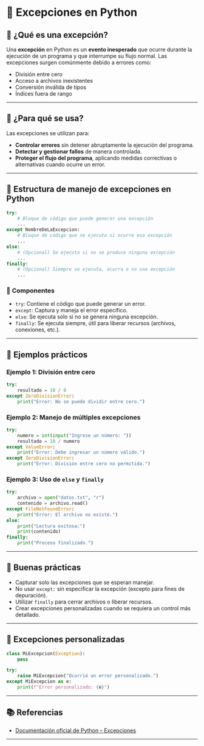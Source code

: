 # 🐍 **Excepciones en Python**

## 📌 **¿Qué es una excepción?**

Una **excepción** en Python es un **evento inesperado** que ocurre durante la ejecución de un programa y que interrumpe su flujo normal.
Las excepciones surgen comúnmente debido a errores como:

- División entre cero
- Acceso a archivos inexistentes
- Conversión inválida de tipos
- Índices fuera de rango

------------------------------------------------------------------------

## 🎯 **¿Para qué se usa?**

Las excepciones se utilizan para:

- **Controlar errores** sin detener abruptamente la ejecución del
  programa.
- **Detectar y gestionar fallos** de manera controlada.
- **Proteger el flujo del programa**, aplicando medidas correctivas o
  alternativas cuando ocurre un error.

------------------------------------------------------------------------

## 🧱 **Estructura de manejo de excepciones en Python**

``` python
try:
    # Bloque de código que puede generar una excepción
    ...
except NombreDeLaExcepcion:
    # Bloque de código que se ejecuta si ocurre esa excepción
    ...
else:
    # (Opcional) Se ejecuta si no se produce ninguna excepción
    ...
finally:
    # (Opcional) Siempre se ejecuta, ocurra o no una excepción
    ...
```

### 🔹 **Componentes**

- `try`: Contiene el código que puede generar un error.
- `except`: Captura y maneja el error específico.
- `else`: Se ejecuta solo si no se genera ninguna excepción.
- `finally`: Se ejecuta siempre, útil para liberar recursos (archivos,
  conexiones, etc.).

------------------------------------------------------------------------

## 🧪 **Ejemplos prácticos**

### **Ejemplo 1: División entre cero**

``` python
try:
    resultado = 10 / 0
except ZeroDivisionError:
    print("Error: No se puede dividir entre cero.")
```

### **Ejemplo 2: Manejo de múltiples excepciones**

``` python
try:
    numero = int(input("Ingrese un número: "))
    resultado = 10 / numero
except ValueError:
    print("Error: Debe ingresar un número válido.")
except ZeroDivisionError:
    print("Error: División entre cero no permitida.")
```

### **Ejemplo 3: Uso de `else` y `finally`**

``` python
try:
    archivo = open("datos.txt", "r")
    contenido = archivo.read()
except FileNotFoundError:
    print("Error: El archivo no existe.")
else:
    print("Lectura exitosa:")
    print(contenido)
finally:
    print("Proceso finalizado.")
```

------------------------------------------------------------------------

## 📘 **Buenas prácticas**

- Capturar solo las excepciones que se esperan manejar.
- No usar `except:` sin especificar la excepción (excepto para fines de
  depuración).
- Utilizar `finally` para cerrar archivos o liberar recursos.
- Crear excepciones personalizadas cuando se requiera un control más
  detallado.

------------------------------------------------------------------------

## 🧩 **Excepciones personalizadas**

``` python
class MiExcepcion(Exception):
    pass

try:
    raise MiExcepcion("Ocurrió un error personalizado.")
except MiExcepcion as e:
    print(f"Error personalizado: {e}")
```

------------------------------------------------------------------------

## 📚 **Referencias**

- [Documentación oficial de Python –
  Excepciones](https://docs.python.org/3/tutorial/errors.html)

------------------------------------------------------------------------